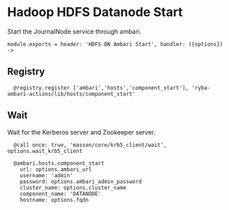 
# Hadoop HDFS Datanode Start

Start the JournalNode service through ambari.

    module.exports = header: 'HDFS DN Ambari Start', handler: ({options}) ->

## Registry

      @registry.register ['ambari','hosts','component_start'], 'ryba-ambari-actions/lib/hosts/component_start'

## Wait

Wait for the Kerberos server and Zookeeper server.

      @call once: true, 'masson/core/krb5_client/wait', options.wait_krb5_client

      @ambari.hosts.component_start
        url: options.ambari_url
        username: 'admin'
        password: options.ambari_admin_password
        cluster_name: options.cluster_name
        component_name: 'DATANODE'
        hostname: options.fqdn

